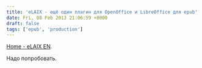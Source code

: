```yaml
---
title: 'eLAIX - ещё один плагин для OpenOffice и LibreOffice для epub'
date: Fri, 08 Feb 2013 21:06:59 +0000
draft: false
tags: ['epub', 'production']
---
```


[Home - eLAIX EN](http://elaix.org/).

Надо попробовать.